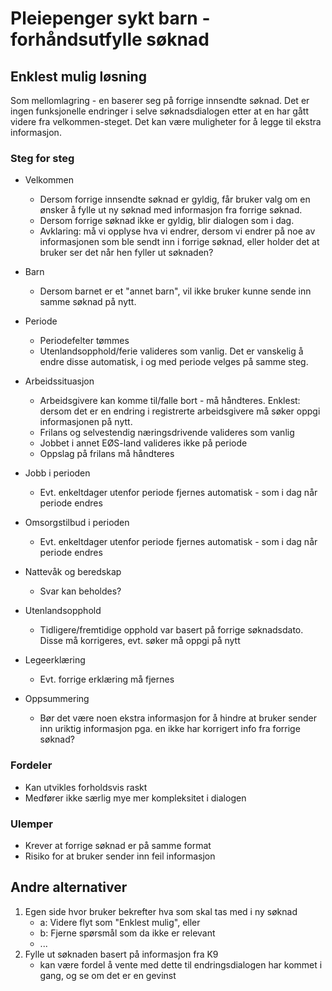 # Pleiepenger sykt barn - forhåndsutfylle søknad

## Enklest mulig løsning

Som mellomlagring - en baserer seg på forrige innsendte søknad. Det er ingen funksjonelle endringer i selve søknadsdialogen etter at en har gått videre fra velkommen-steget. Det kan være muligheter for å legge til ekstra informasjon.

### Steg for steg

-   Velkommen

    -   Dersom forrige innsendte søknad er gyldig, får bruker valg om en ønsker å fylle ut ny søknad med informasjon fra forrige søknad.
    -   Dersom forrige søknad ikke er gyldig, blir dialogen som i dag.
    -   Avklaring: må vi opplyse hva vi endrer, dersom vi endrer på noe av informasjonen som ble sendt inn i forrige søknad, eller holder det at bruker ser det når hen fyller ut søknaden?

-   Barn
    -   Dersom barnet er et "annet barn", vil ikke bruker kunne sende inn samme søknad på nytt.
-   Periode
    -   Periodefelter tømmes
    -   Utenlandsopphold/ferie valideres som vanlig. Det er vanskelig å endre disse automatisk, i og med periode velges på samme steg.
-   Arbeidssituasjon
    -   Arbeidsgivere kan komme til/falle bort - må håndteres. Enklest: dersom det er en endring i registrerte arbeidsgivere må søker oppgi informasjonen på nytt.
    -   Frilans og selvestendig næringsdrivende valideres som vanlig
    -   Jobbet i annet EØS-land valideres ikke på periode
    -   Oppslag på frilans må håndteres
-   Jobb i perioden
    -   Evt. enkeltdager utenfor periode fjernes automatisk - som i dag når periode endres
-   Omsorgstilbud i perioden
    -   Evt. enkeltdager utenfor periode fjernes automatisk - som i dag når periode endres
-   Nattevåk og beredskap
    -   Svar kan beholdes?
-   Utenlandsopphold
    -   Tidligere/fremtidige opphold var basert på forrige søknadsdato. Disse må korrigeres, evt. søker må oppgi på nytt
-   Legeerklæring
    -   Evt. forrige erklæring må fjernes
-   Oppsummering
    -   Bør det være noen ekstra informasjon for å hindre at bruker sender inn uriktig informasjon pga. en ikke har korrigert info fra forrige søknad?

### Fordeler

-   Kan utvikles forholdsvis raskt
-   Medfører ikke særlig mye mer kompleksitet i dialogen

### Ulemper

-   Krever at forrige søknad er på samme format
-   Risiko for at bruker sender inn feil informasjon

## Andre alternativer

1. Egen side hvor bruker bekrefter hva som skal tas med i ny søknad
    - a: Videre flyt som "Enklest mulig", eller
    - b: Fjerne spørsmål som da ikke er relevant
    - ...
2. Fylle ut søknaden basert på informasjon fra K9
    - kan være fordel å vente med dette til endringsdialogen har kommet i gang, og se om det er en gevinst
